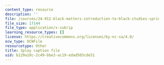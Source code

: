```yaml
---
content_type: resource
description: ''
file: /courses/24-912-black-matters-introduction-to-black-studies-spring-2017/b129a10c2c49bbe3ac19edad503cde51_3XF8HRxS-5g.srt
file_size: 17144
file_type: application/x-subrip
learning_resource_types: []
license: https://creativecommons.org/licenses/by-nc-sa/4.0/
ocw_type: OCWFile
resourcetype: Other
title: 3play caption file
uid: b129a10c-2c49-bbe3-ac19-edad503cde51
---
```

